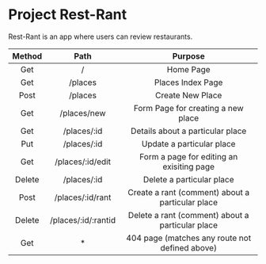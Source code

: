 # Project Rest-Rant 

Rest-Rant is an app where users can review restaurants. 


| Method      |        Path | Purpose   |
|:-----------:|:-----------:|:---------:|
|     Get        |     /        | Home Page
|       Get      |      /places       | Places Index Page
|      Post       |       /places      | Create New Place 
|     Get        |    /places/new         | Form Page for creating a new place
|       Get      |    /places/:id         | Details about a particular place
|     Put        |     /places/:id        | Update a particular place
|      Get       |     /places/:id/edit        | Form a page for editing an exisiting page
|     Delete        |    /places/:id         | Delete a particular place
|      Post       |     /places/:id/rant        | Create a rant (comment) about a particular place 
|        Delete     |     /places/:id/:rantid       | Delete a rant (comment) about a particular place 
|     Get        |       *      | 404 page (matches any route not defined above) 
